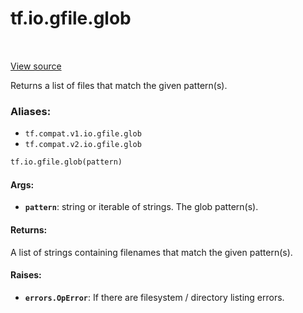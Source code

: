 <div itemscope itemtype="http://developers.google.com/ReferenceObject">
<meta itemprop="name" content="tf.io.gfile.glob" />
<meta itemprop="path" content="Stable" />
</div>

# tf.io.gfile.glob

<!-- Insert buttons -->

<table class="tfo-notebook-buttons tfo-api" align="left">
</table>

<a target="_blank" href="/code/stable/tensorflow/python/lib/io/file_io.py">View source</a>



<!-- Start diff -->
Returns a list of files that match the given pattern(s).

### Aliases:

* `tf.compat.v1.io.gfile.glob`
* `tf.compat.v2.io.gfile.glob`


``` python
tf.io.gfile.glob(pattern)
```



<!-- Placeholder for "Used in" -->


#### Args:


* <b>`pattern`</b>: string or iterable of strings. The glob pattern(s).


#### Returns:

A list of strings containing filenames that match the given pattern(s).



#### Raises:


* <b>`errors.OpError`</b>: If there are filesystem / directory listing errors.